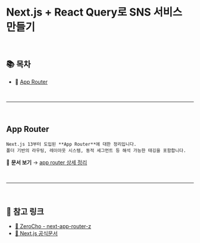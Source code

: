 # Next.js + React Query로 SNS 서비스 만들기

<br/>

## 📚 목차

* 📍 [App Router](#-app-router)

<br/>

---

<br/>

## App Router
~~~
Next.js 13부터 도입된 **App Router**에 대한 정리입니다.
폴더 기반의 라우팅, 레이아웃 시스템, 동적 세그먼트 등 해석 가능한 태깅을 포함합니다.
~~~
📄 **문서 보기** → [app router 상세 정리](./docs/about-app-router.md)

<br/>

---

<br/>

## 📌 참고 링크

* [📘 ZeroCho - next-app-router-z](https://github.com/ZeroCho/next-app-router-z)
* [📘 Next.js 공식문서](https://nextjs.org/docs)
